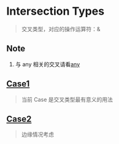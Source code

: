 # Intersection Types

> 交叉类型，对应的操作运算符：&

## Note

1. 与 any 相关的交叉请看[any](./any.md)

## [Case1](/cases/IntersectionTypes/case1.ts)

> 当前 Case 是交叉类型最有意义的用法


## [Case2](/cases/IntersectionTypes/case2.ts)

> 边缘情况考虑